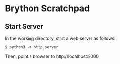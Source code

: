 # Brython Scratchpad

## Start Server

In the working directory, start a web server as follows:

```
$ python3 -m http.server
```

Then, point a browser to http://localhost:8000